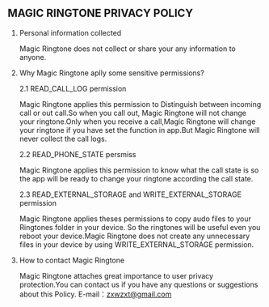 ## MAGIC RINGTONE PRIVACY POLICY

1. Personal information collected

    Magic Ringtone does not collect or share your any information to anyone.



2. Why Magic Ringtone aplly some sensitive permissions?

    2.1  READ_CALL_LOG permission
    
    Magic Ringtone applies this permission to Distinguish between incoming call or out call.So when you call out, Magic Ringtone will not change your ringtone.Only     when you receive a call,Magic Ringtone will change your ringtone if you have set the function in app.But Magic Ringtone will never collect the call logs.

    2.2 READ_PHONE_STATE persmiss
    
    Magic Ringtone applies this permission to know what the call state is so the app will be ready to change your ringtone according the call state.

    2.3  READ_EXTERNAL_STORAGE and WRITE_EXTERNAL_STORAGE permission
    
    Magic Ringtone applies theses permissions to copy audo files to your Ringtones folder in your device. So the ringtones will be useful even you reboot your           device.Magic Ringtone does not create any unnecessary files in your device by using WRITE_EXTERNAL_STORAGE permission.
    
3. How to contact Magic Ringtone

    Magic Ringtone attaches great importance to user privacy protection.You can contact us if you have any questions or suggestions about this Policy.
    E-mail：zxwzxt@gmail.com

